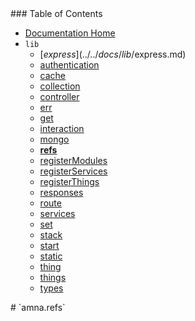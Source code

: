 <span class="toc">
### Table of Contents

- [Documentation Home](../../)
- `lib`
    - [$express](../../docs/lib/$express.md)
    - [authentication](../../docs/lib/authentication.md)
    - [cache](../../docs/lib/cache.md)
    - [collection](../../docs/lib/collection.md)
    - [controller](../../docs/lib/controller.md)
    - [err](../../docs/lib/err.md)
    - [get](../../docs/lib/get.md)
    - [interaction](../../docs/lib/interaction.md)
    - [mongo](../../docs/lib/mongo.md)
    - **[refs](../../docs/lib/refs.md)**
    - [registerModules](../../docs/lib/registerModules.md)
    - [registerServices](../../docs/lib/registerServices.md)
    - [registerThings](../../docs/lib/registerThings.md)
    - [responses](../../docs/lib/responses.md)
    - [route](../../docs/lib/route.md)
    - [services](../../docs/lib/services.md)
    - [set](../../docs/lib/set.md)
    - [stack](../../docs/lib/stack.md)
    - [start](../../docs/lib/start.md)
    - [static](../../docs/lib/static.md)
    - [thing](../../docs/lib/thing.md)
    - [things](../../docs/lib/things.md)
    - [types](../../docs/lib/types.md)
</span>

<span class="title">
# `amna.refs`
</span>
